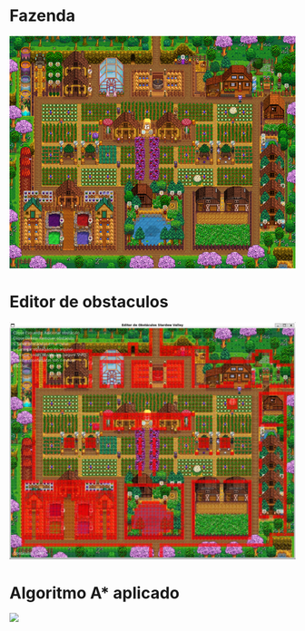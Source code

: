 # Fazenda
![](data/fazenda.png)

# Editor de obstaculos
![](data/fazenda-obstaculos.jpeg)

# Algoritmo A* aplicado
![](data/gif.gif)